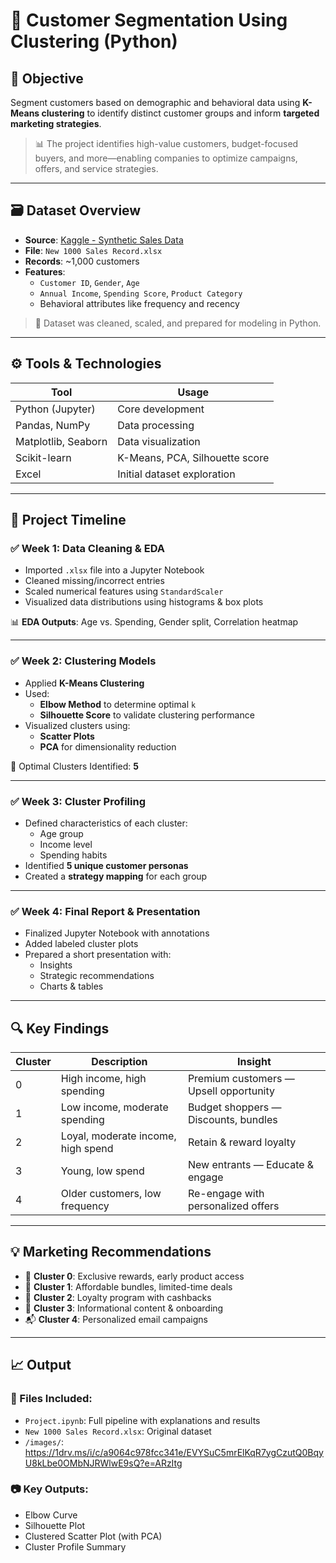 # 🧠 Customer Segmentation Using Clustering (Python)

## 📌 Objective

Segment customers based on demographic and behavioral data using **K-Means clustering** to identify distinct customer groups and inform **targeted marketing strategies**.

> 📊 The project identifies high-value customers, budget-focused buyers, and more—enabling companies to optimize campaigns, offers, and service strategies.

---

## 🗃 Dataset Overview

- **Source**: [Kaggle - Synthetic Sales Data](https://www.kaggle.com/)  
- **File**: `New 1000 Sales Record.xlsx`
- **Records**: ~1,000 customers
- **Features**: 
  - `Customer ID`, `Gender`, `Age`
  - `Annual Income`, `Spending Score`, `Product Category`
  - Behavioral attributes like frequency and recency

> 🧼 Dataset was cleaned, scaled, and prepared for modeling in Python.

---

## ⚙️ Tools & Technologies

| Tool             | Usage                                 |
|------------------|----------------------------------------|
| Python (Jupyter) | Core development                      |
| Pandas, NumPy     | Data processing                       |
| Matplotlib, Seaborn | Data visualization                  |
| Scikit-learn     | K-Means, PCA, Silhouette score         |
| Excel            | Initial dataset exploration            |

---

## 📆 Project Timeline

### ✅ Week 1: Data Cleaning & EDA

- Imported `.xlsx` file into a Jupyter Notebook
- Cleaned missing/incorrect entries
- Scaled numerical features using `StandardScaler`
- Visualized data distributions using histograms & box plots

📊 **EDA Outputs**: Age vs. Spending, Gender split, Correlation heatmap  

---

### ✅ Week 2: Clustering Models

- Applied **K-Means Clustering**
- Used:
  - **Elbow Method** to determine optimal `k`
  - **Silhouette Score** to validate clustering performance
- Visualized clusters using:
  - **Scatter Plots**
  - **PCA** for dimensionality reduction

📌 Optimal Clusters Identified: **5**

---

### ✅ Week 3: Cluster Profiling

- Defined characteristics of each cluster:
  - Age group
  - Income level
  - Spending habits
- Identified **5 unique customer personas**
- Created a **strategy mapping** for each group

---

### ✅ Week 4: Final Report & Presentation

- Finalized Jupyter Notebook with annotations
- Added labeled cluster plots
- Prepared a short presentation with:
  - Insights
  - Strategic recommendations
  - Charts & tables

---

## 🔍 Key Findings

| Cluster | Description                          | Insight                                 |
|---------|--------------------------------------|-----------------------------------------|
| 0       | High income, high spending           | Premium customers — Upsell opportunity  |
| 1       | Low income, moderate spending        | Budget shoppers — Discounts, bundles    |
| 2       | Loyal, moderate income, high spend   | Retain & reward loyalty                 |
| 3       | Young, low spend                     | New entrants — Educate & engage         |
| 4       | Older customers, low frequency       | Re-engage with personalized offers      |

---

## 💡 Marketing Recommendations

- 🎯 **Cluster 0**: Exclusive rewards, early product access
- 💸 **Cluster 1**: Affordable bundles, limited-time deals
- 💎 **Cluster 2**: Loyalty program with cashbacks
- 🧠 **Cluster 3**: Informational content & onboarding
- 📬 **Cluster 4**: Personalized email campaigns

---

## 📈 Output

### 🧾 Files Included:
- `Project.ipynb`: Full pipeline with explanations and results
- `New 1000 Sales Record.xlsx`: Original dataset
- `/images/`: https://1drv.ms/i/c/a9064c978fcc341e/EVYSuC5mrElKqR7ygCzutQ0BqyU8kLbe0OMbNJRWlwE9sQ?e=ARzItg
### 📷 Key Outputs:
- Elbow Curve
- Silhouette Plot
- Clustered Scatter Plot (with PCA)
- Cluster Profile Summary

